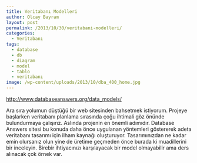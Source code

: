 ```yaml
---
title: Veritabanı Modelleri
author: Olcay Bayram
layout: post
permalink: /2013/10/30/veritabani-modelleri/
categories:
  - Veritabanı
tags:
  - database
  - db
  - diagram
  - model
  - tablo
  - veritabanı
image: /wp-content/uploads/2013/10/dba_400_home.jpg
---
```

<http://www.databaseanswers.org/data_models/>

Ara sıra yolumun düştüğü bir web sitesinden bahsetmek istiyorum. Projeye başlarken veritabanı planlama sırasında çoğu ihtimali göz önünde bulundurmaya çalışırız. Aslında projenin en önemli adımıdır. Database Answers sitesi bu konuda daha önce uygulanan yöntemleri göstererek adeta veritabanı tasarımı için ilham kaynağı oluşturuyor. Tasarımınızdan ne kadar emin olursanız olun yine de üretime geçmeden önce burada ki muadillerini bir inceleyin. Birebir ihtiyacınızı karşılayacak bir model olmayabilir ama ders alınacak çok örnek var.